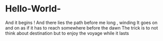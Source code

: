 # Hello-World-
And it begins !
And there lies the path before me long , winding 
It goes on and on as if it has to reach somewhere before the dawn
The trick is to not think about destination but to enjoy the voyage while it lasts 
